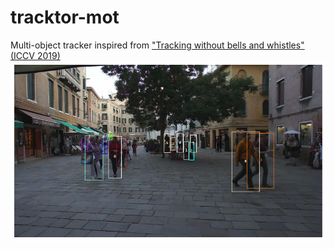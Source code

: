 # tracktor-mot
Multi-object tracker inspired from ["Tracking without bells and whistles" (ICCV 2019)](https://arxiv.org/abs/1903.05625) 
![Alt text](img/ex_output.png?raw=true "Result")
